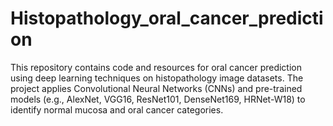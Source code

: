 # Histopathology_oral_cancer_prediction
This repository contains code and resources for oral cancer prediction using deep learning techniques on histopathology image datasets. The project applies Convolutional Neural Networks (CNNs) and pre-trained models (e.g., AlexNet, VGG16, ResNet101, DenseNet169, HRNet-W18) to identify normal mucosa and oral cancer categories.
